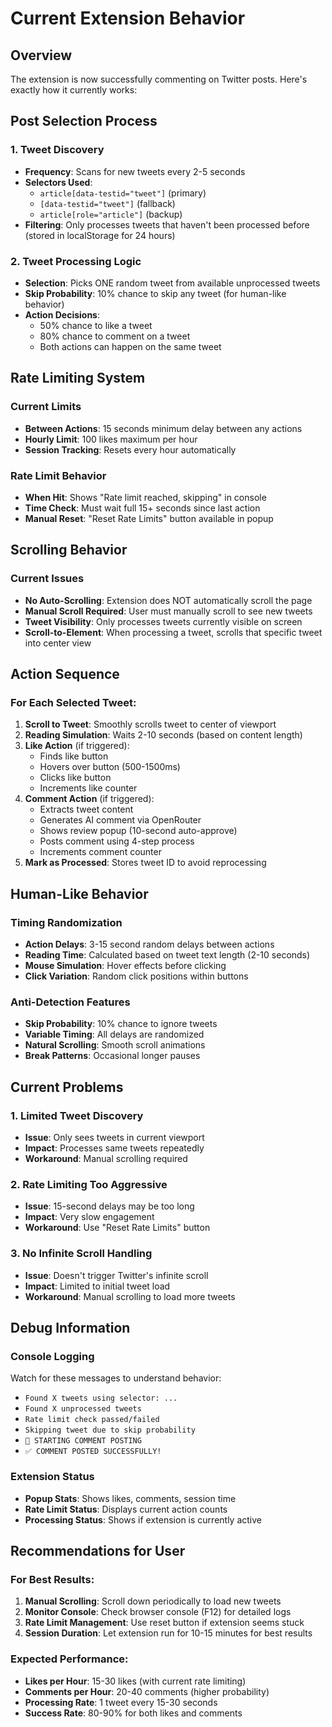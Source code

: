 # Current Extension Behavior

## Overview
The extension is now successfully commenting on Twitter posts. Here's exactly how it currently works:

## Post Selection Process

### 1. Tweet Discovery
- **Frequency**: Scans for new tweets every 2-5 seconds
- **Selectors Used**:
  - `article[data-testid="tweet"]` (primary)
  - `[data-testid="tweet"]` (fallback)
  - `article[role="article"]` (backup)
- **Filtering**: Only processes tweets that haven't been processed before (stored in localStorage for 24 hours)

### 2. Tweet Processing Logic
- **Selection**: Picks ONE random tweet from available unprocessed tweets
- **Skip Probability**: 10% chance to skip any tweet (for human-like behavior)
- **Action Decisions**:
  - 50% chance to like a tweet
  - 80% chance to comment on a tweet
  - Both actions can happen on the same tweet

## Rate Limiting System

### Current Limits
- **Between Actions**: 15 seconds minimum delay between any actions
- **Hourly Limit**: 100 likes maximum per hour
- **Session Tracking**: Resets every hour automatically

### Rate Limit Behavior
- **When Hit**: Shows "Rate limit reached, skipping" in console
- **Time Check**: Must wait full 15+ seconds since last action
- **Manual Reset**: "Reset Rate Limits" button available in popup

## Scrolling Behavior

### Current Issues
- **No Auto-Scrolling**: Extension does NOT automatically scroll the page
- **Manual Scroll Required**: User must manually scroll to see new tweets
- **Tweet Visibility**: Only processes tweets currently visible on screen
- **Scroll-to-Element**: When processing a tweet, scrolls that specific tweet into center view

## Action Sequence

### For Each Selected Tweet:
1. **Scroll to Tweet**: Smoothly scrolls tweet to center of viewport
2. **Reading Simulation**: Waits 2-10 seconds (based on content length)
3. **Like Action** (if triggered):
   - Finds like button
   - Hovers over button (500-1500ms)
   - Clicks like button
   - Increments like counter
4. **Comment Action** (if triggered):
   - Extracts tweet content
   - Generates AI comment via OpenRouter
   - Shows review popup (10-second auto-approve)
   - Posts comment using 4-step process
   - Increments comment counter
5. **Mark as Processed**: Stores tweet ID to avoid reprocessing

## Human-Like Behavior

### Timing Randomization
- **Action Delays**: 3-15 second random delays between actions
- **Reading Time**: Calculated based on tweet text length (2-10 seconds)
- **Mouse Simulation**: Hover effects before clicking
- **Click Variation**: Random click positions within buttons

### Anti-Detection Features
- **Skip Probability**: 10% chance to ignore tweets
- **Variable Timing**: All delays are randomized
- **Natural Scrolling**: Smooth scroll animations
- **Break Patterns**: Occasional longer pauses

## Current Problems

### 1. Limited Tweet Discovery
- **Issue**: Only sees tweets in current viewport
- **Impact**: Processes same tweets repeatedly
- **Workaround**: Manual scrolling required

### 2. Rate Limiting Too Aggressive
- **Issue**: 15-second delays may be too long
- **Impact**: Very slow engagement
- **Workaround**: Use "Reset Rate Limits" button

### 3. No Infinite Scroll Handling
- **Issue**: Doesn't trigger Twitter's infinite scroll
- **Impact**: Limited to initial tweet load
- **Workaround**: Manual scrolling to load more tweets

## Debug Information

### Console Logging
Watch for these messages to understand behavior:
- `Found X tweets using selector: ...`
- `Found X unprocessed tweets`
- `Rate limit check passed/failed`
- `Skipping tweet due to skip probability`
- `🚀 STARTING COMMENT POSTING`
- `✅ COMMENT POSTED SUCCESSFULLY!`

### Extension Status
- **Popup Stats**: Shows likes, comments, session time
- **Rate Limit Status**: Displays current action counts
- **Processing Status**: Shows if extension is currently active

## Recommendations for User

### For Best Results:
1. **Manual Scrolling**: Scroll down periodically to load new tweets
2. **Monitor Console**: Check browser console (F12) for detailed logs
3. **Rate Limit Management**: Use reset button if extension seems stuck
4. **Session Duration**: Let extension run for 10-15 minutes for best results

### Expected Performance:
- **Likes per Hour**: 15-30 likes (with current rate limiting)
- **Comments per Hour**: 20-40 comments (higher probability)
- **Processing Rate**: 1 tweet every 15-30 seconds
- **Success Rate**: 80-90% for both likes and comments